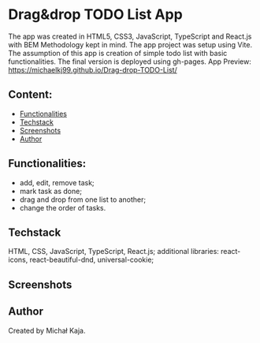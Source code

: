 # Drag&drop TODO List App
The app was created in HTML5, CSS3, JavaScript, TypeScript and React.js with BEM Methodology kept in mind. The app project was setup using Vite. 
The assumption of this app is creation of simple todo list with basic functionalities. The final version is deployed using gh-pages.
App Preview: https://michaelkj99.github.io/Drag-drop-TODO-List/

## Content:
- [Functionalities](#functionalities)
- [Techstack](#techstack)
- [Screenshots](#screenshots)
- [Author](#author)

## Functionalities:
- add, edit, remove task;
- mark task as done;
- drag and drop from one list to another;
- change the order of tasks.

## Techstack
HTML, CSS, JavaScript, TypeScript, React.js; 
additional libraries: react-icons, react-beautiful-dnd, universal-cookie;

## Screenshots


## Author
Created by Michał Kaja.
